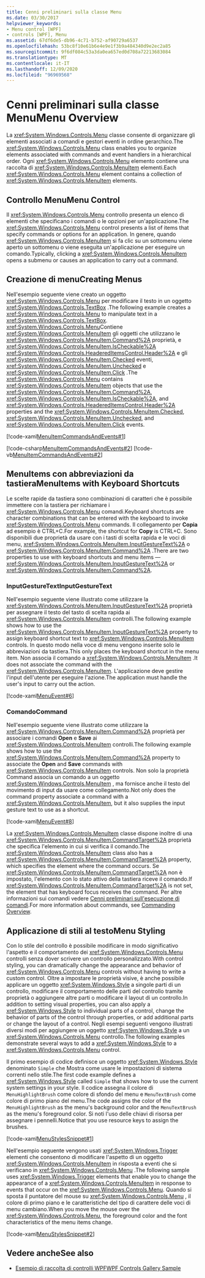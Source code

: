 ```yaml
---
title: Cenni preliminari sulla classe Menu
ms.date: 03/30/2017
helpviewer_keywords:
- Menu control [WPF]
- controls [WPF], Menu
ms.assetid: 67df6de5-db96-4c71-b752-af90729a6537
ms.openlocfilehash: 53bc8f10e61b6e4e9e1f3b9a484340d9e2ec2a85
ms.sourcegitcommit: 9f6df084c53a3da0ea657ed0d708a72213683084
ms.translationtype: MT
ms.contentlocale: it-IT
ms.lasthandoff: 12/09/2020
ms.locfileid: "96969568"
---
```

# <a name="menu-overview"></a><span data-ttu-id="5edc6-102">Cenni preliminari sulla classe Menu</span><span class="sxs-lookup"><span data-stu-id="5edc6-102">Menu Overview</span></span>
<span data-ttu-id="5edc6-103">La <xref:System.Windows.Controls.Menu> classe consente di organizzare gli elementi associati a comandi e gestori eventi in ordine gerarchico.</span><span class="sxs-lookup"><span data-stu-id="5edc6-103">The <xref:System.Windows.Controls.Menu> class enables you to organize elements associated with commands and event handlers in a hierarchical order.</span></span> <span data-ttu-id="5edc6-104">Ogni <xref:System.Windows.Controls.Menu> elemento contiene una raccolta di <xref:System.Windows.Controls.MenuItem> elementi.</span><span class="sxs-lookup"><span data-stu-id="5edc6-104">Each <xref:System.Windows.Controls.Menu> element contains a collection of <xref:System.Windows.Controls.MenuItem> elements.</span></span>  

<a name="menu_control"></a>
## <a name="menu-control"></a><span data-ttu-id="5edc6-105">Controllo Menu</span><span class="sxs-lookup"><span data-stu-id="5edc6-105">Menu Control</span></span>  
 <span data-ttu-id="5edc6-106">Il <xref:System.Windows.Controls.Menu> controllo presenta un elenco di elementi che specificano i comandi o le opzioni per un'applicazione.</span><span class="sxs-lookup"><span data-stu-id="5edc6-106">The <xref:System.Windows.Controls.Menu> control presents a list of items that specify commands or options for an application.</span></span> <span data-ttu-id="5edc6-107">In genere, quando <xref:System.Windows.Controls.MenuItem> si fa clic su un sottomenu viene aperto un sottomenu o viene eseguita un'applicazione per eseguire un comando.</span><span class="sxs-lookup"><span data-stu-id="5edc6-107">Typically, clicking a <xref:System.Windows.Controls.MenuItem> opens a submenu or causes an application to carry out a command.</span></span>  
  
<a name="creating_menus"></a>
## <a name="creating-menus"></a><span data-ttu-id="5edc6-108">Creazione di menu</span><span class="sxs-lookup"><span data-stu-id="5edc6-108">Creating Menus</span></span>  
 <span data-ttu-id="5edc6-109">Nell'esempio seguente viene creato un oggetto <xref:System.Windows.Controls.Menu> per modificare il testo in un oggetto <xref:System.Windows.Controls.TextBox> .</span><span class="sxs-lookup"><span data-stu-id="5edc6-109">The following example creates a <xref:System.Windows.Controls.Menu> to manipulate text in a <xref:System.Windows.Controls.TextBox>.</span></span> <span data-ttu-id="5edc6-110"><xref:System.Windows.Controls.Menu>Contiene <xref:System.Windows.Controls.MenuItem> gli oggetti che utilizzano le <xref:System.Windows.Controls.MenuItem.Command%2A> proprietà, e <xref:System.Windows.Controls.MenuItem.IsCheckable%2A> <xref:System.Windows.Controls.HeaderedItemsControl.Header%2A> e gli <xref:System.Windows.Controls.MenuItem.Checked> eventi, <xref:System.Windows.Controls.MenuItem.Unchecked> e <xref:System.Windows.Controls.MenuItem.Click> .</span><span class="sxs-lookup"><span data-stu-id="5edc6-110">The <xref:System.Windows.Controls.Menu> contains <xref:System.Windows.Controls.MenuItem> objects that use the <xref:System.Windows.Controls.MenuItem.Command%2A>, <xref:System.Windows.Controls.MenuItem.IsCheckable%2A>, and <xref:System.Windows.Controls.HeaderedItemsControl.Header%2A> properties and the <xref:System.Windows.Controls.MenuItem.Checked>, <xref:System.Windows.Controls.MenuItem.Unchecked>, and <xref:System.Windows.Controls.MenuItem.Click> events.</span></span>  
  
 [!code-xaml[MenuItemCommandsAndEvents#1](~/samples/snippets/csharp/VS_Snippets_Wpf/MenuItemCommandsAndEvents/CSharp/Window1.xaml#1)]  
  
 [!code-csharp[MenuItemCommandsAndEvents#2](~/samples/snippets/csharp/VS_Snippets_Wpf/MenuItemCommandsAndEvents/CSharp/Window1.xaml.cs#2)]
 [!code-vb[MenuItemCommandsAndEvents#2](~/samples/snippets/visualbasic/VS_Snippets_Wpf/MenuItemCommandsAndEvents/VisualBasic/Window1.xaml.vb#2)]  
  
<a name="menus_with_shortcutkeys"></a>
## <a name="menuitems-with-keyboard-shortcuts"></a><span data-ttu-id="5edc6-111">MenuItems con abbreviazioni da tastiera</span><span class="sxs-lookup"><span data-stu-id="5edc6-111">MenuItems with Keyboard Shortcuts</span></span>  
 <span data-ttu-id="5edc6-112">Le scelte rapide da tastiera sono combinazioni di caratteri che è possibile immettere con la tastiera per richiamare i <xref:System.Windows.Controls.Menu> comandi.</span><span class="sxs-lookup"><span data-stu-id="5edc6-112">Keyboard shortcuts are character combinations that can be entered with the keyboard to invoke <xref:System.Windows.Controls.Menu> commands.</span></span> <span data-ttu-id="5edc6-113">Il collegamento per **Copia** ad esempio è CTRL+C.</span><span class="sxs-lookup"><span data-stu-id="5edc6-113">For example, the shortcut for **Copy** is CTRL+C.</span></span> <span data-ttu-id="5edc6-114">Sono disponibili due proprietà da usare con i tasti di scelta rapida e le voci di menu, <xref:System.Windows.Controls.MenuItem.InputGestureText%2A> o <xref:System.Windows.Controls.MenuItem.Command%2A> .</span><span class="sxs-lookup"><span data-stu-id="5edc6-114">There are two properties to use with keyboard shortcuts and menu items —<xref:System.Windows.Controls.MenuItem.InputGestureText%2A> or <xref:System.Windows.Controls.MenuItem.Command%2A>.</span></span>  
  
<a name="menus_inputgesturetext"></a>
### <a name="inputgesturetext"></a><span data-ttu-id="5edc6-115">InputGestureText</span><span class="sxs-lookup"><span data-stu-id="5edc6-115">InputGestureText</span></span>  
 <span data-ttu-id="5edc6-116">Nell'esempio seguente viene illustrato come utilizzare la <xref:System.Windows.Controls.MenuItem.InputGestureText%2A> proprietà per assegnare il testo del tasto di scelta rapida ai <xref:System.Windows.Controls.MenuItem> controlli.</span><span class="sxs-lookup"><span data-stu-id="5edc6-116">The following example shows how to use the <xref:System.Windows.Controls.MenuItem.InputGestureText%2A> property to assign keyboard shortcut text to <xref:System.Windows.Controls.MenuItem> controls.</span></span> <span data-ttu-id="5edc6-117">In questo modo nella voce di menu vengono inserite solo le abbreviazioni da tastiera.</span><span class="sxs-lookup"><span data-stu-id="5edc6-117">This only places the keyboard shortcut in the menu item.</span></span>  <span data-ttu-id="5edc6-118">Non associa il comando a <xref:System.Windows.Controls.MenuItem> .</span><span class="sxs-lookup"><span data-stu-id="5edc6-118">It does not associate the command with the <xref:System.Windows.Controls.MenuItem>.</span></span> <span data-ttu-id="5edc6-119">L'applicazione deve gestire l'input dell'utente per eseguire l'azione.</span><span class="sxs-lookup"><span data-stu-id="5edc6-119">The application must handle the user's input to carry out the action.</span></span>  
  
 [!code-xaml[MenuEvent#6](~/samples/snippets/csharp/VS_Snippets_Wpf/MenuEvent/CSharp/Pane1.xaml#6)]  
  
<a name="menus_commands"></a>
### <a name="command"></a><span data-ttu-id="5edc6-120">Comando</span><span class="sxs-lookup"><span data-stu-id="5edc6-120">Command</span></span>  
 <span data-ttu-id="5edc6-121">Nell'esempio seguente viene illustrato come utilizzare la <xref:System.Windows.Controls.MenuItem.Command%2A> proprietà per associare i comandi **Open** e **Save** ai <xref:System.Windows.Controls.MenuItem> controlli.</span><span class="sxs-lookup"><span data-stu-id="5edc6-121">The following example shows how to use the <xref:System.Windows.Controls.MenuItem.Command%2A> property to associate the **Open** and **Save** commands with <xref:System.Windows.Controls.MenuItem> controls.</span></span> <span data-ttu-id="5edc6-122">Non solo la proprietà Command associa un comando a un oggetto <xref:System.Windows.Controls.MenuItem> , ma fornisce anche il testo del movimento di input da usare come collegamento.</span><span class="sxs-lookup"><span data-stu-id="5edc6-122">Not only does the command property associate a command with a <xref:System.Windows.Controls.MenuItem>, but it also supplies the input gesture text to use as a shortcut.</span></span>  
  
 [!code-xaml[MenuEvent#8](~/samples/snippets/csharp/VS_Snippets_Wpf/MenuEvent/CSharp/Pane1.xaml#8)]  
  
 <span data-ttu-id="5edc6-123">La <xref:System.Windows.Controls.MenuItem> classe dispone inoltre di una <xref:System.Windows.Controls.MenuItem.CommandTarget%2A> proprietà che specifica l'elemento in cui si verifica il comando.</span><span class="sxs-lookup"><span data-stu-id="5edc6-123">The <xref:System.Windows.Controls.MenuItem> class also has a <xref:System.Windows.Controls.MenuItem.CommandTarget%2A> property, which specifies the element where the command occurs.</span></span> <span data-ttu-id="5edc6-124">Se <xref:System.Windows.Controls.MenuItem.CommandTarget%2A> non è impostato, l'elemento con lo stato attivo della tastiera riceve il comando.</span><span class="sxs-lookup"><span data-stu-id="5edc6-124">If <xref:System.Windows.Controls.MenuItem.CommandTarget%2A> is not set, the element that has keyboard focus receives the command.</span></span> <span data-ttu-id="5edc6-125">Per altre informazioni sui comandi vedere [Cenni preliminari sull'esecuzione di comandi](../advanced/commanding-overview.md).</span><span class="sxs-lookup"><span data-stu-id="5edc6-125">For more information about commands, see [Commanding Overview](../advanced/commanding-overview.md).</span></span>  
  
<a name="menu_styling"></a>
## <a name="menu-styling"></a><span data-ttu-id="5edc6-126">Applicazione di stili al testo</span><span class="sxs-lookup"><span data-stu-id="5edc6-126">Menu Styling</span></span>  
 <span data-ttu-id="5edc6-127">Con lo stile del controllo è possibile modificare in modo significativo l'aspetto e il comportamento dei <xref:System.Windows.Controls.Menu> controlli senza dover scrivere un controllo personalizzato.</span><span class="sxs-lookup"><span data-stu-id="5edc6-127">With control styling, you can dramatically change the appearance and behavior of <xref:System.Windows.Controls.Menu> controls without having to write a custom control.</span></span> <span data-ttu-id="5edc6-128">Oltre a impostare le proprietà visive, è anche possibile applicare un oggetto <xref:System.Windows.Style> a singole parti di un controllo, modificare il comportamento delle parti del controllo tramite proprietà o aggiungere altre parti o modificare il layout di un controllo.</span><span class="sxs-lookup"><span data-stu-id="5edc6-128">In addition to setting visual properties, you can also apply a <xref:System.Windows.Style> to individual parts of a control, change the behavior of parts of the control through properties, or add additional parts or change the layout of a control.</span></span> <span data-ttu-id="5edc6-129">Negli esempi seguenti vengono illustrati diversi modi per aggiungere un oggetto <xref:System.Windows.Style> a un <xref:System.Windows.Controls.Menu> controllo.</span><span class="sxs-lookup"><span data-stu-id="5edc6-129">The following examples demonstrate several ways to add a <xref:System.Windows.Style> to a <xref:System.Windows.Controls.Menu> control.</span></span>  
  
 <span data-ttu-id="5edc6-130">Il primo esempio di codice definisce un oggetto <xref:System.Windows.Style> denominato `Simple` che Mostra come usare le impostazioni di sistema correnti nello stile.</span><span class="sxs-lookup"><span data-stu-id="5edc6-130">The first code example defines a <xref:System.Windows.Style> called `Simple` that shows how to use the current system settings in your style.</span></span> <span data-ttu-id="5edc6-131">Il codice assegna il colore di `MenuHighlightBrush` come colore di sfondo del menu e `MenuTextBrush` come colore di primo piano del menu.</span><span class="sxs-lookup"><span data-stu-id="5edc6-131">The code assigns the color of the `MenuHighlightBrush` as the menu's background color and the `MenuTextBrush` as the menu's foreground color.</span></span> <span data-ttu-id="5edc6-132">Si noti l'uso delle chiavi di risorsa per assegnare i pennelli.</span><span class="sxs-lookup"><span data-stu-id="5edc6-132">Notice that you use resource keys to assign the brushes.</span></span>  
  
 [!code-xaml[MenuStylesSnippet#1](~/samples/snippets/csharp/VS_Snippets_Wpf/MenuStylesSnippet/CS/app.xaml#1)]  
  
 <span data-ttu-id="5edc6-133">Nell'esempio seguente vengono usati <xref:System.Windows.Trigger> elementi che consentono di modificare l'aspetto di un oggetto <xref:System.Windows.Controls.MenuItem> in risposta a eventi che si verificano in <xref:System.Windows.Controls.Menu> .</span><span class="sxs-lookup"><span data-stu-id="5edc6-133">The following sample uses <xref:System.Windows.Trigger> elements that enable you to change the appearance of a <xref:System.Windows.Controls.MenuItem> in response to events that occur on the <xref:System.Windows.Controls.Menu>.</span></span> <span data-ttu-id="5edc6-134">Quando si sposta il puntatore del mouse su <xref:System.Windows.Controls.Menu> , il colore di primo piano e le caratteristiche del tipo di carattere delle voci di menu cambiano.</span><span class="sxs-lookup"><span data-stu-id="5edc6-134">When you move the mouse over the <xref:System.Windows.Controls.Menu>, the foreground color and the font characteristics of the menu items change.</span></span>  
  
 [!code-xaml[MenuStylesSnippet#2](~/samples/snippets/csharp/VS_Snippets_Wpf/MenuStylesSnippet/CS/app.xaml#2)]  
  
## <a name="see-also"></a><span data-ttu-id="5edc6-135">Vedere anche</span><span class="sxs-lookup"><span data-stu-id="5edc6-135">See also</span></span>

- [<span data-ttu-id="5edc6-136">Esempio di raccolta di controlli WPF</span><span class="sxs-lookup"><span data-stu-id="5edc6-136">WPF Controls Gallery Sample</span></span>](https://github.com/Microsoft/WPF-Samples/tree/master/Getting%20Started/ControlsAndLayout)
